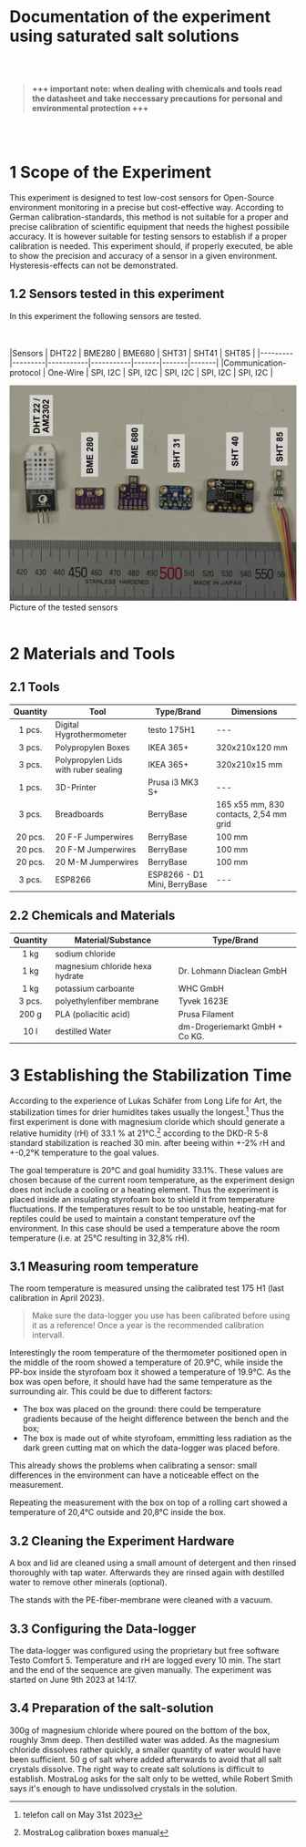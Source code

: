 Documentation of the experiment using saturated salt solutions
===
<br/><br/>
> __+++ important note: when dealing with chemicals and tools read the datasheet and take neccessary precautions for personal and environmental protection +++__

<br/><br/>

# 1 Scope of the Experiment
This experiment is designed to test low-cost sensors for Open-Source environment monitoring in a precise but cost-effective way. According to German calibration-standards, this method is not suitable for a proper and precise calibration of scientific equipment that needs the highest possibile accuracy. It is however suitable for testing sensors to establish if a proper calibration is needed.
This experiment should, if properly executed, be able to show the precision  and accuracy of a sensor in  a given environment. Hysteresis-effects can not be demonstrated.

## 1.2 Sensors tested in this experiment
In this experiment the following sensors are tested.

<br/><br/>
|Sensors |	DHT22	| BME280	| BME680	| SHT31	| SHT41	| SHT85 |
|---------|---------|-----------|-----------|-------|-------|-------|
|Communication-protocol |	One-Wire	| SPI, I2C	| SPI, I2C	| SPI, I2C	| SPI, I2C	| SPI, I2C |

![Abbildung der 6 Sensortypen](https://github.com/ZieBar/M.A.-Thesis/blob/e8368e8d98c811b5c88421134cfb4076032809b6/Experiment/Abbildungen/_DSC3556.jpg)
Picture of the tested sensors
<br/><br/>



# 2 Materials and Tools

## 2.1 Tools

|Quantity|Tool|Type/Brand|Dimensions|
|:---:|---|---|---|
|1 pcs.|Digital Hygrothermometer|testo 175H1|---|
|3 pcs.|Polypropylen Boxes |IKEA 365+|320x210x120 mm|
|3 pcs.|Polypropylen Lids with ruber sealing|IKEA 365+|320x210x15 mm|
|1 pcs.|3D-Printer|Prusa i3 MK3 S+|---|
|3 pcs.|Breadboards|BerryBase|165 x55 mm, 830 contacts, 2,54 mm grid|
|20 pcs.|20 F-F Jumperwires|BerryBase|100 mm|
|20 pcs.|20 F-M Jumperwires|BerryBase|100 mm|
|20 pcs.|20 M-M Jumperwires|BerryBase|100 mm|
|3 pcs.|ESP8266|ESP8266 - D1 Mini, BerryBase|---|

## 2.2 Chemicals and Materials

|Quantity|Material/Substance|Type/Brand|
|:---:|---|---|
|1 kg|sodium chloride||
|1 kg|magnesium chloride hexa hydrate|Dr. Lohmann Diaclean GmbH|
|1 kg|potassium carboante|WHC GmbH|
|3 pcs.|polyethylenfiber membrane|Tyvek 1623E|
|200 g|PLA (poliacitic acid)|Prusa Filament|
|10 l|destilled Water|dm-Drogeriemarkt GmbH + Co KG.|


# 3 Establishing the Stabilization Time

According to the experience of Lukas Schäfer from Long Life for Art, the stabilization times for drier humidites takes usually the longest.[^1] Thus the first experiment is done with magnesium cloride which should generate a relative humidity (rH) of 33.1 % at 21°C.[^2] according to the DKD-R 5-8 standard stabilization is reached 30 min. after beeing within  +-2% rH and +-0,2°K temperature to the goal values.

The goal temperature is 20°C and goal humidity 33.1%. These values are chosen because of the current room temperature, as the experiment design does not include a cooling or a heating element. Thus the experiment is placed inside an insulating styrofoam box to shield it from temperature fluctuations. If the temperatures result to be too unstable, heating-mat for reptiles could be used to maintain a constant temperature ovf the environment. In this case should be used a temperature above the room temperature (i.e. at 25°C resulting in 32,8% rH).

## 3.1 Measuring room temperature
The room temperature is measured unsing the calibrated test 175 H1 (last calibration in April 2023).
> Make sure the data-logger you use has been calibrated before using it as a reference! Once a year is the recommended calibration intervall.

Interestingly the room temperature of the thermometer positioned open in the middle of the room showed a temperature of 20.9°C, while inside the PP-box inside the styrofoam box it showed a temperature of 19.9°C. 
As the box was open before, it should have had the same temperature as the surrounding air.
This could be due to different factors: 
- The box was placed on the ground: there could be temperature gradients because of the height difference between the bench and the box;
- The box is made out of white styrofoam, emmitting less radiation as the dark green cutting mat on which the data-logger was placed before.

This already shows the problems when calibrating a sensor: small differences in the environment can have a noticeable effect on the measurement.

Repeating the measurement with the box on top of a rolling cart showed a temperature of 20,4°C outside and 20,8°C inside the box.


## 3.2 Cleaning the Experiment Hardware

A box and lid are cleaned using a small amount of detergent and then rinsed thoroughly with tap water. Afterwards they are rinsed again with destilled water to remove other minerals (optional).

The stands with the PE-fiber-membrane were cleaned with a vacuum.

## 3.3 Configuring the Data-logger
The data-logger was configured using the proprietary but free software Testo Comfort 5. Temperature and rH are logged every 10 min. The start and the end of the sequence are given manually.
The experiment was started on June 9th 2023 at 14:17.

## 3.4 Preparation of the salt-solution

300g of magnesium chloride where poured on the bottom of the box, roughly 3mm deep. Then destilled water was added.
As the magnesium chloride dissolves rather quickly, a smaller quantity of water would have been sufficient. 50 g of salt where added afterwards to avoid that all salt crystals dissolve. 
The right way to create salt solutions is difficult to establish. MostraLog asks for the salt only to be wetted, while Robert Smith says it's enough to have undissolved crystals in the solution.


[^1]: telefon call on May 31st 2023
[^2]: MostraLog calibration boxes manual
